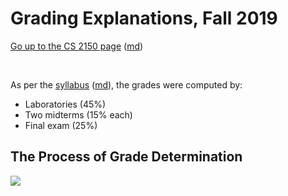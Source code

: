Grading Explanations, Fall 2019
=================================

[Go up to the CS 2150 page](index.html) ([md](index.md))

&nbsp;  


As per the [syllabus](syllabus.html) ([md](syllabus.md)), the grades were computed by:

- Laboratories (45%)
- Two midterms (15% each)
- Final exam (25%)

## The Process of Grade Determination

![](images/magic-8-ball.png)
